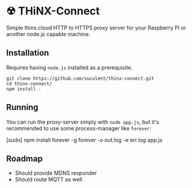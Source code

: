 # ☢ THiNX-Connect

Simple thinx.cloud HTTP to HTTPS proxy server for your Raspberry Pi or another node.js capable machine.

## Installation

  Requires having `node.js` installed as a prerequisite.

```
git clone https://github.com/suculent/thinx-connect.git
cd thinx-connect/
npm install .
```

## Running

You can run the proxy-server simply with `node app.js`, but it's recommended to use some process-manager like `forever`:

  [sudo] npm install forever -g
  forever -o out.log -e err.log app.js

## Roadmap

* Should provide MDNS responder
* Should route MQTT as well
